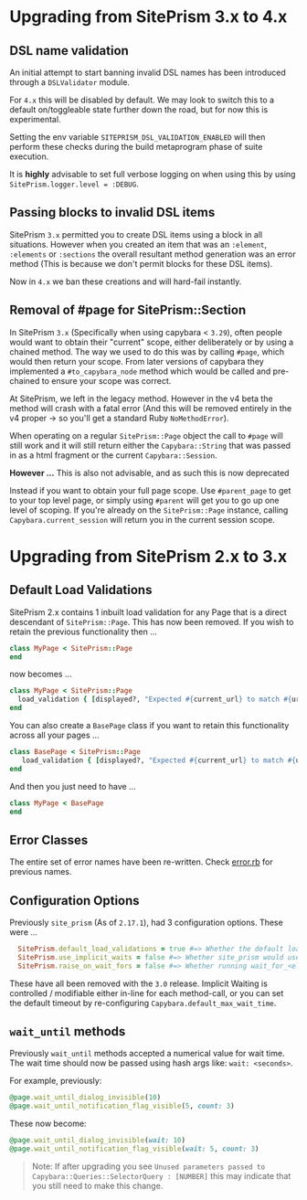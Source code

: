 # Upgrading from SitePrism 3.x to 4.x

## DSL name validation

An initial attempt to start banning invalid DSL names has been introduced through a `DSLValidator` module.

For `4.x` this will be disabled by default. We may look to switch this to a default on/toggleable state further down
the road, but for now this is experimental.

Setting the env variable `SITEPRISM_DSL_VALIDATION_ENABLED` will then perform these checks during the build metaprogram
phase of suite execution.

It is **highly** advisable to set full verbose logging on when using this by using `SitePrism.logger.level = :DEBUG`.

## Passing blocks to invalid DSL items

SitePrism `3.x` permitted you to create DSL items using a block in all situations. However when you created an item
that was an `:element`, `:elements` or `:sections` the overall resultant method generation was an error method
(This is because we don't permit blocks for these DSL items).

Now in `4.x` we ban these creations and will hard-fail instantly.

## Removal of #page for SitePrism::Section

In SitePrism `3.x` (Specifically when using capybara < `3.29`), often people would want to obtain their "current" scope,
either deliberately or by using a chained method. The way we used to do this was by calling `#page`, which would then
return your scope. From later versions of capybara they implemented a `#to_capybara_node` method which would be called
and pre-chained to ensure your scope was correct.

At SitePrism, we left in the legacy method. However in the v4 beta the method will crash with a
fatal error (And this will be removed entirely in the v4 proper -> so you'll get a standard Ruby `NoMethodError`).

When operating on a regular `SitePrism::Page` object the call to `#page` will still work and it
will still return either the `Capybara::String` that was passed in as a html fragment or the
current `Capybara::Session`.

**However ...** This is also not advisable, and as such this is now deprecated

Instead if you want to obtain your full page scope. Use `#parent_page` to get to your top level page, or simply using
`#parent` will get you to go up one level of scoping. If you're already on the `SitePrism::Page` instance, calling `Capybara.current_session`
will return you in the current session scope.

# Upgrading from SitePrism 2.x to 3.x

## Default Load Validations

SitePrism 2.x contains 1 inbuilt load validation for any Page that is a
direct descendant of `SitePrism::Page`. This has now been removed.
If you wish to retain the previous functionality then ...

```ruby
class MyPage < SitePrism::Page
end
```

now becomes ...

```ruby
class MyPage < SitePrism::Page
  load_validation { [displayed?, "Expected #{current_url} to match #{url_matcher} but it did not."] }
end
```

You can also create a `BasePage` class if you want to retain this functionality across all your pages ...

```ruby
class BasePage < SitePrism::Page
   load_validation { [displayed?, "Expected #{current_url} to match #{url_matcher} but it did not."] }
end
```

And then you just need to have ...

```ruby
class MyPage < BasePage
end
```

## Error Classes

The entire set of error names have been re-written.
Check [error.rb](https://github.com/site-prism/site_prism/blob/main/lib/site_prism/error.rb)
for previous names.

## Configuration Options

Previously `site_prism` (As of `2.17.1`), had 3 configuration options. These were ...

```ruby
  SitePrism.default_load_validations = true #=> Whether the default load validation for displayed? was set 
  SitePrism.use_implicit_waits = false #=> Whether site_prism would use Capybara's implicit waiting by default
  SitePrism.raise_on_wait_fors = false #=> Whether running wait_for_<element/section> methods that failed would crash
```

These have all been removed with the `3.0` release. Implicit Waiting is
controlled / modifiable either in-line for each method-call, or you can set the default
timeout by re-configuring `Capybara.default_max_wait_time`.

## `wait_until` methods

Previously `wait_until` methods accepted a numerical value for wait time.
The wait time should now be passed using hash args like: `wait: <seconds>`.

For example, previously:

```ruby
@page.wait_until_dialog_invisible(10)
@page.wait_until_notification_flag_visible(5, count: 3)
```

These now become:

```ruby
@page.wait_until_dialog_invisible(wait: 10)
@page.wait_until_notification_flag_visible(wait: 5, count: 3)
```

> Note: If after upgrading you see `Unused parameters passed to Capybara::Queries::SelectorQuery : [NUMBER]`
this may indicate that you still need to make this change.

